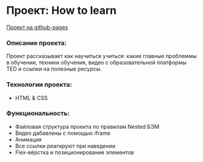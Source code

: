 # Проект: How to learn

[Проект на github-pages](https://masharakitskaya.github.io/how-to-learn/)

### Описание проекта:
Проект рассказывает как научиться учиться: какие главные проблеммы в обучении, техники обучения, видео с образовательной платформы TED и ссылки на полезные ресурсы.

### Технологии проекта:
* HTML & CSS

### Функциональность:
* Файловая структура проекта по правилам Nested БЭМ
* Видео дабавлены с помощью iframe
* Aнимация 
* Все ссылки реагируют при наведении 
* Flex-вёрстка и позиционирование элементов 
